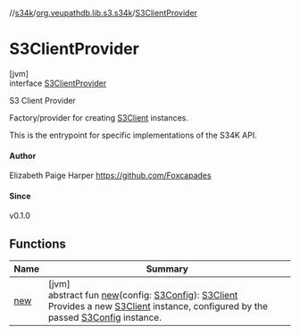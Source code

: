 //[s34k](../../../index.md)/[org.veupathdb.lib.s3.s34k](../index.md)/[S3ClientProvider](index.md)

# S3ClientProvider

[jvm]\
interface [S3ClientProvider](index.md)

S3 Client Provider

Factory/provider for creating [S3Client](../-s3-client/index.md) instances.

This is the entrypoint for specific implementations of the S34K API.

#### Author

Elizabeth Paige Harper https://github.com/Foxcapades

#### Since

v0.1.0

## Functions

| Name | Summary |
|---|---|
| [new](new.md) | [jvm]<br>abstract fun [new](new.md)(config: [S3Config](../-s3-config/index.md)): [S3Client](../-s3-client/index.md)<br>Provides a new [S3Client](../-s3-client/index.md) instance, configured by the passed [S3Config](../-s3-config/index.md) instance. |
